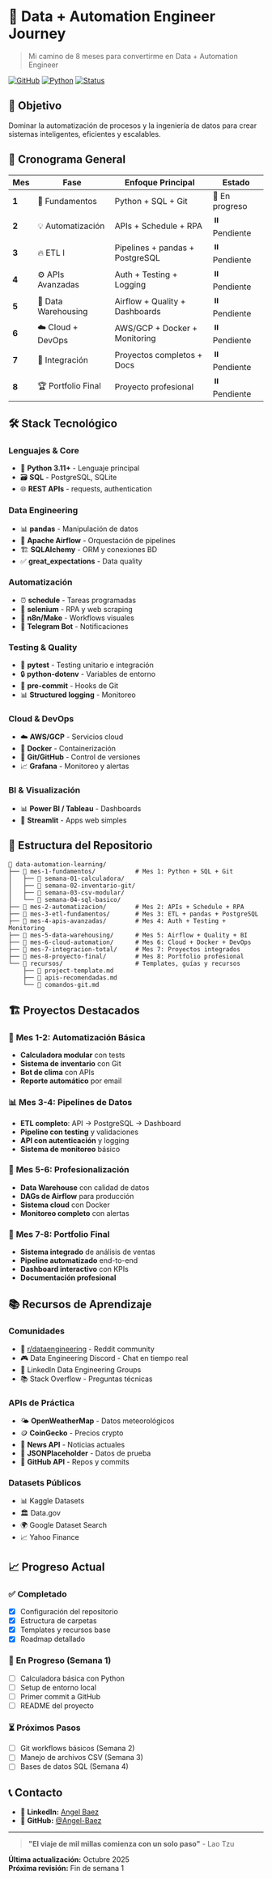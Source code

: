 # 🚀 Data + Automation Engineer Journey
> Mi camino de 8 meses para convertirme en Data + Automation Engineer

[![GitHub](https://img.shields.io/badge/GitHub-Angel--Baez-blue?style=flat&logo=github)](https://github.com/Angel-Baez)
[![Python](https://img.shields.io/badge/Python-3.11+-green?style=flat&logo=python)](https://python.org)
[![Status](https://img.shields.io/badge/Status-En%20Progreso-orange?style=flat)](#)

## 🎯 **Objetivo**
Dominar la automatización de procesos y la ingeniería de datos para crear sistemas inteligentes, eficientes y escalables.

## 📅 **Cronograma General**

| Mes | Fase | Enfoque Principal | Estado |
|-----|------|------------------|--------|
| **1** | 🩵 Fundamentos | Python + SQL + Git | 🔄 En progreso |
| **2** | 💡 Automatización | APIs + Schedule + RPA | ⏸️ Pendiente |
| **3** | 🔥 ETL I | Pipelines + pandas + PostgreSQL | ⏸️ Pendiente |
| **4** | ⚙️ APIs Avanzadas | Auth + Testing + Logging | ⏸️ Pendiente |
| **5** | 🧩 Data Warehousing | Airflow + Quality + Dashboards | ⏸️ Pendiente |
| **6** | ☁️ Cloud + DevOps | AWS/GCP + Docker + Monitoring | ⏸️ Pendiente |
| **7** | 🎯 Integración | Proyectos completos + Docs | ⏸️ Pendiente |
| **8** | 🏆 Portfolio Final | Proyecto profesional | ⏸️ Pendiente |

## 🛠️ **Stack Tecnológico**

### **Lenguajes & Core**
- 🐍 **Python 3.11+** - Lenguaje principal
- 🗃️ **SQL** - PostgreSQL, SQLite
- 🌐 **REST APIs** - requests, authentication

### **Data Engineering**
- 📊 **pandas** - Manipulación de datos
- 🔄 **Apache Airflow** - Orquestación de pipelines
- 🏗️ **SQLAlchemy** - ORM y conexiones BD
- ✅ **great_expectations** - Data quality

### **Automatización**
- ⏰ **schedule** - Tareas programadas
- 🤖 **selenium** - RPA y web scraping
- 🔗 **n8n/Make** - Workflows visuales
- 🔔 **Telegram Bot** - Notificaciones

### **Testing & Quality**
- 🧪 **pytest** - Testing unitario e integración
- 🔒 **python-dotenv** - Variables de entorno
- 📝 **pre-commit** - Hooks de Git
- 📊 **Structured logging** - Monitoreo

### **Cloud & DevOps**
- ☁️ **AWS/GCP** - Servicios cloud
- 🐳 **Docker** - Containerización
- 🔧 **Git/GitHub** - Control de versiones
- 📈 **Grafana** - Monitoreo y alertas

### **BI & Visualización**
- 📊 **Power BI / Tableau** - Dashboards
- 🎯 **Streamlit** - Apps web simples

## 📁 **Estructura del Repositorio**

```
📁 data-automation-learning/
├── 📁 mes-1-fundamentos/           # Mes 1: Python + SQL + Git
│   ├── 📁 semana-01-calculadora/
│   ├── 📁 semana-02-inventario-git/
│   ├── 📁 semana-03-csv-modular/
│   └── 📁 semana-04-sql-basico/
├── 📁 mes-2-automatizacion/        # Mes 2: APIs + Schedule + RPA  
├── 📁 mes-3-etl-fundamentos/       # Mes 3: ETL + pandas + PostgreSQL
├── 📁 mes-4-apis-avanzadas/        # Mes 4: Auth + Testing + Monitoring
├── 📁 mes-5-data-warehousing/      # Mes 5: Airflow + Quality + BI
├── 📁 mes-6-cloud-automation/      # Mes 6: Cloud + Docker + DevOps
├── 📁 mes-7-integracion-total/     # Mes 7: Proyectos integrados
├── 📁 mes-8-proyecto-final/        # Mes 8: Portfolio profesional
└── 📁 recursos/                    # Templates, guías y recursos
    ├── 📄 project-template.md
    ├── 📄 apis-recomendadas.md
    └── 📄 comandos-git.md
```

## 🏗️ **Proyectos Destacados**

### 🔄 **Mes 1-2: Automatización Básica**
- **Calculadora modular** con tests
- **Sistema de inventario** con Git
- **Bot de clima** con APIs
- **Reporte automático** por email

### 📊 **Mes 3-4: Pipelines de Datos**
- **ETL completo**: API → PostgreSQL → Dashboard
- **Pipeline con testing** y validaciones
- **API con autenticación** y logging
- **Sistema de monitoreo** básico

### 🚀 **Mes 5-6: Profesionalización**
- **Data Warehouse** con calidad de datos
- **DAGs de Airflow** para producción
- **Sistema cloud** con Docker
- **Monitoreo completo** con alertas

### 🎯 **Mes 7-8: Portfolio Final**
- **Sistema integrado** de análisis de ventas
- **Pipeline automatizado** end-to-end
- **Dashboard interactivo** con KPIs
- **Documentación profesional**

## 📚 **Recursos de Aprendizaje**

### **Comunidades**
- 💬 [r/dataengineering](https://reddit.com/r/dataengineering) - Reddit community
- 🎮 Data Engineering Discord - Chat en tiempo real
- 💼 LinkedIn Data Engineering Groups
- 📚 Stack Overflow - Preguntas técnicas

### **APIs de Práctica**
- 🌤️ **OpenWeatherMap** - Datos meteorológicos
- 🪙 **CoinGecko** - Precios crypto
- 📰 **News API** - Noticias actuales
- 📝 **JSONPlaceholder** - Datos de prueba
- 🐙 **GitHub API** - Repos y commits

### **Datasets Públicos**
- 📊 Kaggle Datasets
- 🏛️ Data.gov
- 🌍 Google Dataset Search
- 📈 Yahoo Finance

## 📈 **Progreso Actual**

### ✅ **Completado**
- [x] Configuración del repositorio
- [x] Estructura de carpetas
- [x] Templates y recursos base
- [x] Roadmap detallado

### 🔄 **En Progreso (Semana 1)**
- [ ] Calculadora básica con Python
- [ ] Setup de entorno local
- [ ] Primer commit a GitHub
- [ ] README del proyecto

### ⏳ **Próximos Pasos**
- [ ] Git workflows básicos (Semana 2)
- [ ] Manejo de archivos CSV (Semana 3) 
- [ ] Bases de datos SQL (Semana 4)

## 📞 **Contacto**

- 💼 **LinkedIn:** [Angel Baez](https://linkedin.com/in/angel-baez)
- 🐙 **GitHub:** [@Angel-Baez](https://github.com/Angel-Baez)

---

> **"El viaje de mil millas comienza con un solo paso"** - Lao Tzu

**Última actualización:** Octubre 2025  
**Próxima revisión:** Fin de semana 1
